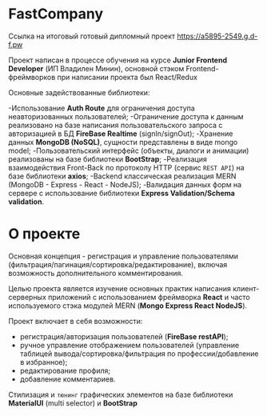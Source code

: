 # FastCompany

Ссылка на итоговый готовый дипломный проект https://a5895-2549.g.d-f.pw

Проект написан в процессе обучения на курсе **Junior Frontend Developer** (ИП Владилен Минин), основной стэком Frontend-фреймворков при написании проекта был React/Redux

Основные задействованные библиотеки:

-Использование **Auth Route** для ограничения доступа неавторизованных пользователей;
-Ограничение доступа к данным реализовано на базе написания пользовательского запроса с авторизацией в БД **FireBase Realtime** (signIn/signOut);
-Хранение данных **MongoDB (NoSQL)**, сущности представлены в виде mongo model;
-Пользовательский интерфейс (объекты, диалоги и анимации) реализованы на базе библиотеки **BootStrap**;
-Реализация взаимодействия Front-Back по протоколу HTTP (сервис `REST API`) на базе библиотеки **axios**;
-Backеnd классическая реализация MERN (MongoDB - Express - React - NodeJS);
-Валидация данных форм на сервере с использование библиотеки **Express Validation/Schema validation**.

# О проекте
Основная концепция - регистрация и управление пользователями (фильтрация/пагинация/сортировка/редактирование), включая возможность дополнительного комментирования.

Целью проекта является изучение основных практик написания клиент-серверных приложений с использованием фреймворка **React** и часто используемого стэка модулей MERN (**Mongo Express React NodeJS**).

Проект включает в себя возможности:
- регистрация/авторизация пользователей (**FireBase restAPI**);
- ручное управление отображением пользователей (управление таблицей вывода/сортировка/фильтрация по профессии/добавление в избранное);
- редактирование профиля;
- добавление комментариев.

Стилизация и `тюнинг` графических элементов на базе библиотеки **MaterialUI** (multi selector) и **BootStrap**
